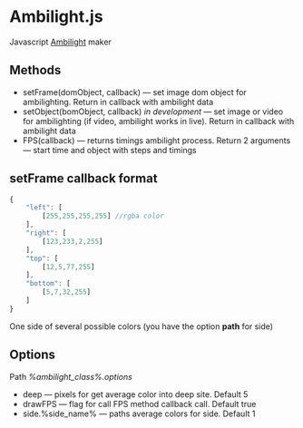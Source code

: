 # Ambilight.js

Javascript [Ambilight](http://en.wikipedia.org/wiki/Ambilight) maker

## Methods

* setFrame(domObject, callback) — set image dom object for ambilighting. Return in callback with ambilight data
* setObject(bomObject, callback) *in development* — set image or video for ambilighting (if video, ambilight works in live). Return in callback with ambilight data
* FPS(callback) — returns timings ambilight process. Return 2 arguments — start time and object with steps and timings

## setFrame callback format
~~~~~ js
{
	"left": [
		[255,255,255,255] //rgba color
	],
	"right": [
		[123,233,2,255]
	],
	"top": [
		[12,5,77,255]
	],
	"bottom": [
		[5,7,32,255]
	]
}
~~~~~

One side of several possible colors (you have the option **path** for side)

## Options

Path *%ambilight_class%.options*

* deep — pixels for get average color into deep site. Default 5
* drawFPS — flag for call FPS method callback call. Default true
* side.%side_name% — paths average colors for side. Default 1